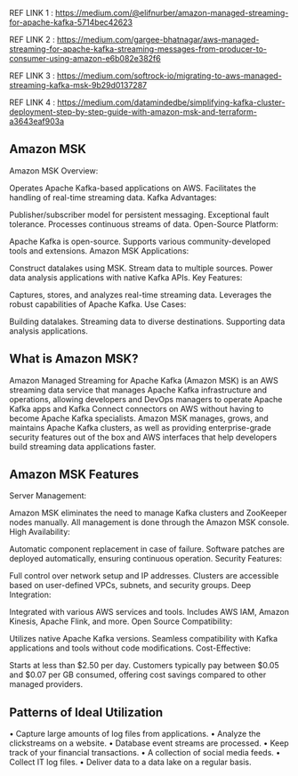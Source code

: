 REF LINK 1 : https://medium.com/@elifnurber/amazon-managed-streaming-for-apache-kafka-5714bec42623

REF LINK 2 : https://medium.com/gargee-bhatnagar/aws-managed-streaming-for-apache-kafka-streaming-messages-from-producer-to-consumer-using-amazon-e6b082e382f6

REF LINK 3 : https://medium.com/softrock-io/migrating-to-aws-managed-streaming-kafka-msk-9b29d0137287

REF LINK 4 : https://medium.com/datamindedbe/simplifying-kafka-cluster-deployment-step-by-step-guide-with-amazon-msk-and-terraform-a3643eaf903a

Amazon MSK
--
Amazon MSK Overview:

Operates Apache Kafka-based applications on AWS.
Facilitates the handling of real-time streaming data.
Kafka Advantages:

Publisher/subscriber model for persistent messaging.
Exceptional fault tolerance.
Processes continuous streams of data.
Open-Source Platform:

Apache Kafka is open-source.
Supports various community-developed tools and extensions.
Amazon MSK Applications:

Construct datalakes using MSK.
Stream data to multiple sources.
Power data analysis applications with native Kafka APIs.
Key Features:

Captures, stores, and analyzes real-time streaming data.
Leverages the robust capabilities of Apache Kafka.
Use Cases:

Building datalakes.
Streaming data to diverse destinations.
Supporting data analysis applications.

## What is Amazon MSK?
Amazon Managed Streaming for Apache Kafka (Amazon MSK) is an AWS streaming data service that manages Apache Kafka infrastructure and operations, 
allowing developers and DevOps managers to operate Apache Kafka apps and Kafka Connect connectors on AWS without having to become Apache Kafka specialists.
Amazon MSK manages, grows, and maintains Apache Kafka clusters, as well as providing enterprise-grade security features out of the box and 
AWS interfaces that help developers build streaming data applications faster.

## Amazon MSK Features
Server Management:

Amazon MSK eliminates the need to manage Kafka clusters and ZooKeeper nodes manually.
All management is done through the Amazon MSK console.
High Availability:

Automatic component replacement in case of failure.
Software patches are deployed automatically, ensuring continuous operation.
Security Features:

Full control over network setup and IP addresses.
Clusters are accessible based on user-defined VPCs, subnets, and security groups.
Deep Integration:

Integrated with various AWS services and tools.
Includes AWS IAM, Amazon Kinesis, Apache Flink, and more.
Open Source Compatibility:

Utilizes native Apache Kafka versions.
Seamless compatibility with Kafka applications and tools without code modifications.
Cost-Effective:

Starts at less than $2.50 per day.
Customers typically pay between $0.05 and $0.07 per GB consumed, offering cost savings compared to other managed providers.

## Patterns of Ideal Utilization
• Capture large amounts of log files from applications.
• Analyze the clickstreams on a website.
• Database event streams are processed.
• Keep track of your financial transactions.
• A collection of social media feeds.
• Collect IT log files.
• Deliver data to a data lake on a regular basis.
